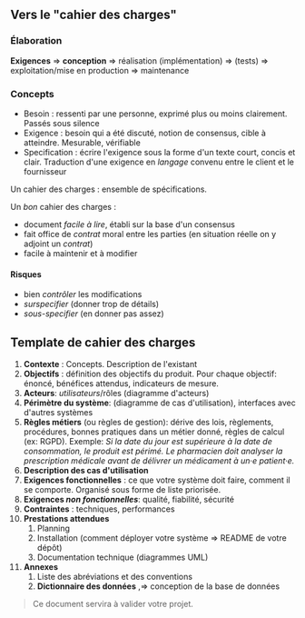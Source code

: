 ## Vers le "cahier des charges"

### Élaboration

**Exigences** => **conception** => réalisation (implémentation) => (tests) => exploitation/mise en production => maintenance

### Concepts

- Besoin : ressenti par une personne, exprimé plus ou moins clairement. Passés sous silence
- Exigence : besoin qui a été discuté, notion de consensus, cible à atteindre. Mesurable, vérifiable
- Specification : écrire l'exigence sous la forme d'un texte court, concis et clair. Traduction d'une exigence en *langage* convenu entre le client et le fournisseur

Un cahier des charges : ensemble de spécifications.

Un *bon* cahier des charges : 

- document *facile à lire*, établi sur la base d'un consensus
- fait office de *contrat* moral entre les parties (en situation réelle on y adjoint un *contrat*)
- facile à maintenir et à modifier

#### Risques

- bien *contrôler* les modifications
- *surspecifier* (donner trop de détails)
- *sous-specifier* (en donner pas assez)

## Template de cahier des charges

1. **Contexte** : Concepts. Description de l'existant
2. **Objectifs** : définition des objectifs du produit. Pour chaque objectif: énoncé, bénéfices attendus, indicateurs de mesure.
3. **Acteurs**: *utilisateurs*/rôles (diagramme d'acteurs)
4. **Périmètre du système**: (diagramme de cas d'utilisation), interfaces avec d'autres systèmes
5. **Règles métiers** (ou règles de gestion): dérive des lois, règlements, procédures, bonnes pratiques dans un métier donné, règles de calcul (ex: RGPD). Exemple: *Si la date du jour est supérieure à la date de consommation, le produit est périmé.* *Le pharmacien doit analyser la prescription médicale avant de délivrer un médicament à un·e patient·e.*
6. **Description des cas d'utilisation**
7. **Exigences fonctionnelles** : ce que votre système doit faire, comment il se comporte. Organisé sous forme de liste priorisée.
8. **Exigences *non fonctionnelles***: qualité, fiabilité, sécurité 
9. **Contraintes** : techniques, performances
10. **Prestations attendues**
    1.  Planning
    2.  Installation (comment déployer votre système => README de votre dépôt)
    3.  Documentation technique (diagrammes UML)
11. **Annexes**
    1.  Liste des abréviations et des conventions
    2.  **Dictionnaire des données** ,=> conception de la base de données

> Ce document servira à valider votre projet.